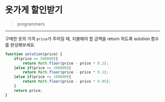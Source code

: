 # 옷가게 할인받기

> programmers
> 

---

구매한 옷의 가격 `price`가 주어질 때, 지불해야 할 금액을 return 하도록 solution 함수를 완성해보세요.

```jsx
function solution(price) {
    if(price >= 500000){
        return Math.floor(price - price * 0.2);
    }else if(price >= 300000){
        return Math.floor(price - price * 0.1);
    }else if(price >= 100000){
        return Math.floor(price - price * 0.05);
    }
    return price;
}
```